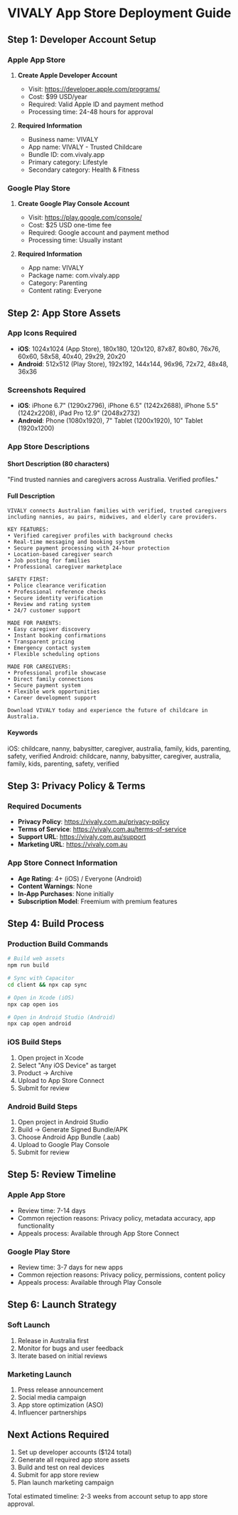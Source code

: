 # VIVALY App Store Deployment Guide

## Step 1: Developer Account Setup

### Apple App Store
1. **Create Apple Developer Account**
   - Visit: https://developer.apple.com/programs/
   - Cost: $99 USD/year
   - Required: Valid Apple ID and payment method
   - Processing time: 24-48 hours for approval

2. **Required Information**
   - Business name: VIVALY
   - App name: VIVALY - Trusted Childcare
   - Bundle ID: com.vivaly.app
   - Primary category: Lifestyle
   - Secondary category: Health & Fitness

### Google Play Store
1. **Create Google Play Console Account**
   - Visit: https://play.google.com/console/
   - Cost: $25 USD one-time fee
   - Required: Google account and payment method
   - Processing time: Usually instant

2. **Required Information**
   - App name: VIVALY
   - Package name: com.vivaly.app
   - Category: Parenting
   - Content rating: Everyone

## Step 2: App Store Assets

### App Icons Required
- **iOS**: 1024x1024 (App Store), 180x180, 120x120, 87x87, 80x80, 76x76, 60x60, 58x58, 40x40, 29x29, 20x20
- **Android**: 512x512 (Play Store), 192x192, 144x144, 96x96, 72x72, 48x48, 36x36

### Screenshots Required
- **iOS**: iPhone 6.7" (1290x2796), iPhone 6.5" (1242x2688), iPhone 5.5" (1242x2208), iPad Pro 12.9" (2048x2732)
- **Android**: Phone (1080x1920), 7" Tablet (1200x1920), 10" Tablet (1920x1200)

### App Store Descriptions

#### Short Description (80 characters)
"Find trusted nannies and caregivers across Australia. Verified profiles."

#### Full Description
```
VIVALY connects Australian families with verified, trusted caregivers including nannies, au pairs, midwives, and elderly care providers.

KEY FEATURES:
• Verified caregiver profiles with background checks
• Real-time messaging and booking system
• Secure payment processing with 24-hour protection
• Location-based caregiver search
• Job posting for families
• Professional caregiver marketplace

SAFETY FIRST:
• Police clearance verification
• Professional reference checks
• Secure identity verification
• Review and rating system
• 24/7 customer support

MADE FOR PARENTS:
• Easy caregiver discovery
• Instant booking confirmations
• Transparent pricing
• Emergency contact system
• Flexible scheduling options

MADE FOR CAREGIVERS:
• Professional profile showcase
• Direct family connections
• Secure payment system
• Flexible work opportunities
• Career development support

Download VIVALY today and experience the future of childcare in Australia.
```

#### Keywords
iOS: childcare, nanny, babysitter, caregiver, australia, family, kids, parenting, safety, verified
Android: childcare, nanny, babysitter, caregiver, australia, family, kids, parenting, safety, verified

## Step 3: Privacy Policy & Terms

### Required Documents
- **Privacy Policy**: https://vivaly.com.au/privacy-policy
- **Terms of Service**: https://vivaly.com.au/terms-of-service
- **Support URL**: https://vivaly.com.au/support
- **Marketing URL**: https://vivaly.com.au

### App Store Connect Information
- **Age Rating**: 4+ (iOS) / Everyone (Android)
- **Content Warnings**: None
- **In-App Purchases**: None initially
- **Subscription Model**: Freemium with premium features

## Step 4: Build Process

### Production Build Commands
```bash
# Build web assets
npm run build

# Sync with Capacitor
cd client && npx cap sync

# Open in Xcode (iOS)
npx cap open ios

# Open in Android Studio (Android)
npx cap open android
```

### iOS Build Steps
1. Open project in Xcode
2. Select "Any iOS Device" as target
3. Product → Archive
4. Upload to App Store Connect
5. Submit for review

### Android Build Steps
1. Open project in Android Studio
2. Build → Generate Signed Bundle/APK
3. Choose Android App Bundle (.aab)
4. Upload to Google Play Console
5. Submit for review

## Step 5: Review Timeline

### Apple App Store
- Review time: 7-14 days
- Common rejection reasons: Privacy policy, metadata accuracy, app functionality
- Appeals process: Available through App Store Connect

### Google Play Store
- Review time: 3-7 days for new apps
- Common rejection reasons: Privacy policy, permissions, content policy
- Appeals process: Available through Play Console

## Step 6: Launch Strategy

### Soft Launch
1. Release in Australia first
2. Monitor for bugs and user feedback
3. Iterate based on initial reviews

### Marketing Launch
1. Press release announcement
2. Social media campaign
3. App store optimization (ASO)
4. Influencer partnerships

## Next Actions Required
1. Set up developer accounts ($124 total)
2. Generate all required app store assets
3. Build and test on real devices
4. Submit for app store review
5. Plan launch marketing campaign

Total estimated timeline: 2-3 weeks from account setup to app store approval.